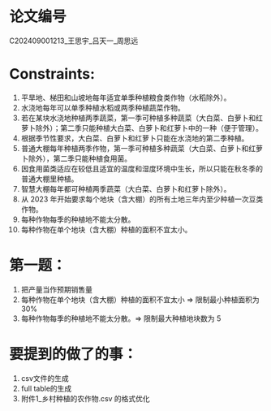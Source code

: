 # 论文编号
C202409001213_王思宇_吕天一_周思远

# Constraints:
1. 平旱地、梯田和山坡地每年适宜单季种植粮食类作物（水稻除外）。
2. 水浇地每年可以单季种植水稻或两季种植蔬菜作物。
3. 若在某块水浇地种植两季蔬菜，第一季可种植多种蔬菜（大白菜、白萝卜和红萝卜除外）；第二季只能种植大白菜、白萝卜和红萝卜中的一种（便于管理）。
4. 根据季节性要求，大白菜、白萝卜和红萝卜只能在水浇地的第二季种植。
5. 普通大棚每年种植两季作物，第一季可种植多种蔬菜（大白菜、白萝卜和红萝卜除外），第二季只能种植食用菌。
6. 因食用菌类适应在较低且适宜的温度和湿度环境中生长，所以只能在秋冬季的普通大棚里种植。
7. 智慧大棚每年都可种植两季蔬菜（大白菜、白萝卜和红萝卜除外）。
8. 从 2023 年开始要求每个地块（含大棚）的所有土地三年内至少种植一次豆类作物。
9. 每种作物每季的种植地不能太分散。
10. 每种作物在单个地块（含大棚）种植的面积不宜太小。


# 第一题：
1. 把产量当作预期销售量
2. 每种作物在单个地块（含大棚）种植的面积不宜太小 => 限制最小种植面积为 30%
3. 每种作物每季的种植地不能太分散。=> 限制最大种植地块数为 5

# 要提到的做了的事：
1. csv文件的生成
2. full table的生成
3. 附件1_乡村种植的农作物.csv 的格式优化
